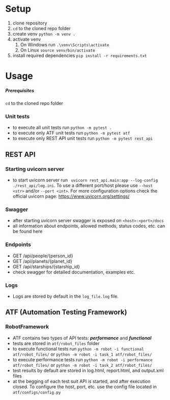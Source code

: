 # Setup
1. clone repository
2. `cd` to the cloned repo folder
3. create venv `python -m venv .`
4. activate venv 
   1. On Windows run `.\venv\Scripts\activate`
   2. On Linux `source venv/bin/activate`
5. install required dependencies `pip install -r requirements.txt`

# Usage

##### Prerequisites
`cd` to the cloned repo folder

### Unit tests
* to execute all unit tests run `python -m pytest .`
* to execute only ATF unit tests run `python -m pytest atf`
* to execute only REST API unit tests run `python -m pytest rest_api`

## REST API

### Starting uvicorn server
* to start uvicorn server run ` uvicorn rest_api.main:app --log-config ./rest_api/log.ini`. To use a different port/host please use `--host <str>` and/or `--port <int>`. For more configuration options check the official uvicorn page: https://www.uvicorn.org/settings/

### Swagger
* after starting uvicorn server swagger is exposed on `<host>:<port>/docs`
* all information about endpoints, allowed methods, status codes, etc. can be found here

### Endpoints
* GET /api/people/{person_id}
* GET /api/planets/{planet_id}
* GET /api/starships/{starship_id}
* check swagger for detailed documentation, examples etc.

### Logs
* Logs are stored by default in the `log_file.log` file.

## ATF (Automation Testing Framework)

### RobotFramework
* ATF contains two types of API tests: _**performance**_ and _**functional**_ 
* tests are stored in `atf/robot_files` folder
* to execute functional tests run `python -m robot -i functional atf/robot_files/` or `python -m robot -i task_1 atf/robot_files/`
* to execute performance tests run `python -m robot -i performance atf/robot_files/` or `python -m robot -i task_2 atf/robot_files/`
* test results by default are stored in log.html, report.html, and output.xml files
* at the begging of each test suit API is started, and after execution closed. To configure the host, port, etc. use the config file located in `atf/configs/config.py`
